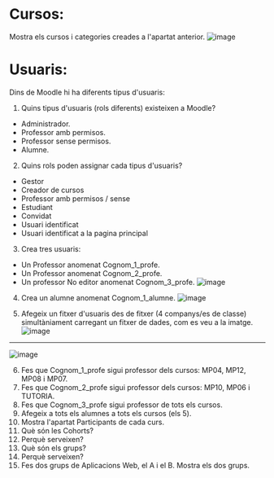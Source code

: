 # Cursos:

Mostra els cursos i categories creades a l'apartat anterior.
![image](https://user-images.githubusercontent.com/107154929/213472366-707e80fc-ed39-4577-a752-0bf6e261bbff.png)

# Usuaris:

Dins de Moodle hi ha diferents tipus d'usuaris:

1. Quins tipus d'usuaris (rols diferents) existeixen a Moodle?

- Administrador.
- Professor amb permisos.
- Professor sense permisos.
- Alumne.

2. Quins rols poden assignar cada tipus d'usuaris?

- Gestor
- Creador de cursos
- Professor amb permisos / sense
- Estudiant
- Convidat
- Usuari identificat
- Usuari identificat a la pagina principal

3. Crea tres usuaris:
  - Un Professor anomenat Cognom_1_profe.
  - Un Professor anomenat Cognom_2_profe.
  - Un professor No editor anomenat Cognom_3_profe.
![image](https://user-images.githubusercontent.com/107154929/213473249-e3fda1b2-6f57-4e99-9e2a-e8432eff3b4f.png)


4.  Crea un alumne anomenat Cognom_1_alumne.
![image](https://user-images.githubusercontent.com/107154929/213473914-5eb47871-82ba-41b0-8006-bc2f2e38df34.png)

5.  Afegeix un fitxer d'usuaris des de fitxer (4 companys/es de classe) simultàniament carregant un fitxer de dades, com es veu a la imatge.
![image](https://user-images.githubusercontent.com/110727546/205681118-13764074-331b-42b7-b051-38f816f8b931.png)

---------------------------------------------------------------------------------------------------------------------------------------------

![image](https://user-images.githubusercontent.com/107154929/213474311-5015d3c4-0cd9-4cf2-9203-54fcaad32fde.png)

6. Fes que Cognom_1_profe sigui professor dels cursos: MP04, MP12, MP08 i MP07.
7. Fes que Cognom_2_profe sigui professor dels cursos: MP10, MP06 i TUTORIA.
8. Fes que Cognom_3_profe sigui professor de tots els cursos.
9. Afegeix a tots els alumnes a tots els cursos (els 5).
10. Mostra l'apartat Participants de cada curs.
11. Què són les Cohorts? 
12. Perquè serveixen?
13. Què són els grups?
14. Perquè serveixen?
15. Fes dos grups de Aplicacions Web, el A i el B. Mostra els dos grups.

